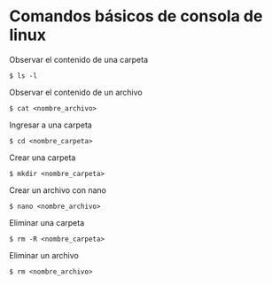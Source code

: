 # Comandos básicos de consola de linux

Observar el contenido de una carpeta
```
$ ls -l
```
Observar el contenido de un archivo
```
$ cat <nombre_archivo>
```
Ingresar a una carpeta
```
$ cd <nombre_carpeta>
```
Crear una carpeta
```
$ mkdir <nombre_carpeta>
```
Crear un archivo con nano
```
$ nano <nombre_archivo>
```
Eliminar una carpeta
```
$ rm -R <nombre_carpeta>
```
Eliminar un archivo
```
$ rm <nombre_archivo>
```